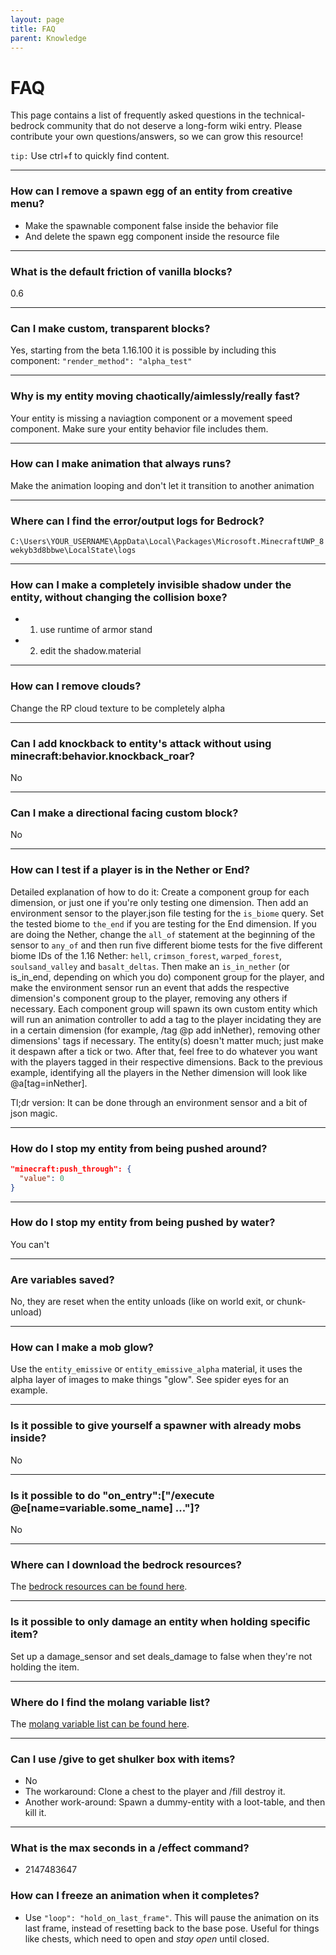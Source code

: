 ```yaml
---
layout: page
title: FAQ
parent: Knowledge
---
```


# FAQ

This page contains a list of frequently asked questions in the technical-bedrock community that do not deserve a long-form wiki entry. Please contribute your own questions/answers, so we can grow this resource!

`tip:` Use ctrl+f to quickly find content.

---

### How can I remove a spawn egg of an entity from creative menu?

-   Make the spawnable component false inside the behavior file
-   And delete the spawn egg component inside the resource file

---

### What is the default friction of vanilla blocks?

0.6

---

### Can I make custom, transparent blocks?

Yes, starting from the beta 1.16.100 it is possible by including this component: `"render_method": "alpha_test"`

---

### Why is my entity moving chaotically/aimlessly/really fast?

Your entity is missing a naviagtion component or a movement speed component. Make sure your entity behavior file includes them.

---

### How can I make animation that always runs?

Make the animation looping and don't let it transition to another animation

---

### Where can I find the error/output logs for Bedrock?

`C:\Users\YOUR_USERNAME\AppData\Local\Packages\Microsoft.MinecraftUWP_8wekyb3d8bbwe\LocalState\logs`

---

### How can I make a completely invisible shadow under the entity, without changing the collision boxe?

-   1. use runtime of armor stand
-   2. edit the shadow.material

---

### How can I remove clouds?

Change the RP cloud texture to be completely alpha

---

### Can I add knockback to entity's attack without using minecraft:behavior.knockback_roar?

No

---

### Can I make a directional facing custom block?

No

---

### How can I test if a player is in the Nether or End?

Detailed explanation of how to do it:
Create a component group for each dimension, or just one if you're only testing one dimension. Then add an environment sensor to the player.json file testing for the `is_biome` query. Set the tested biome to `the_end` if you are testing for the End dimension. If you are doing the Nether, change the `all_of` statement at the beginning of the sensor to `any_of` and then run five different biome tests for the five different biome IDs of the 1.16 Nether: `hell`, `crimson_forest`, `warped_forest`, `soulsand_valley` and `basalt_deltas`. Then make an `is_in_nether` (or is_in_end, depending on which you do) component group for the player, and make the environment sensor run an event that adds the respective dimension's component group to the player, removing any others if necessary. Each component group will spawn its own custom entity which will run an animation controller to add a tag to the player incidating they are in a certain dimension (for example, /tag @p add inNether), removing other dimensions' tags if necessary. The entity(s) doesn't matter much; just make it despawn after a tick or two. After that, feel free to do whatever you want with the players tagged in their respective dimensions. Back to the previous example, identifying all the players in the Nether dimension will look like @a[tag=inNether].

Tl;dr version:
It can be done through an environment sensor and a bit of json magic.

---

### How do I stop my entity from being pushed around?

```json
"minecraft:push_through": {
  "value": 0
}
```

---

### How do I stop my entity from being pushed by water?

You can't

---

### Are variables saved?

No, they are reset when the entity unloads (like on world exit, or chunk-unload)

---

### How can I make a mob glow?

Use the `entity_emissive` or `entity_emissive_alpha` material, it uses the alpha layer of images to make things "glow". See spider eyes for an example.

---

### Is it possible to give yourself a spawner with already mobs inside?

No

---

### Is it possible to do "on_entry":["/execute @e[name=variable.some_name] ..."]?

No

---

### Where can I download the bedrock resources?

The [bedrock resources can be found here](https://discordapp.com/channels/523663022053392405/523663022498250762/715962598843089008).

---

### Is it possible to only damage an entity when holding specific item?

Set up a damage_sensor and set deals_damage to false when they're not holding the item.

---

### Where do I find the molang variable list?

The [molang variable list can be found here](https://bedrock.dev/docs/stable/MoLang).

---

### Can I use /give to get shulker box with items?

-   No
-   The workaround: Clone a chest to the player and /fill destroy it.
-   Another work-around: Spawn a dummy-entity with a loot-table, and then kill it.

---

### What is the max seconds in a /effect command?

-   2147483647

### How can I freeze an animation when it completes?

-   Use `"loop": "hold_on_last_frame"`. This will pause the animation on its last frame, instead of resetting back to the base pose. Useful for things like chests, which need to open and _stay open_ until closed.
